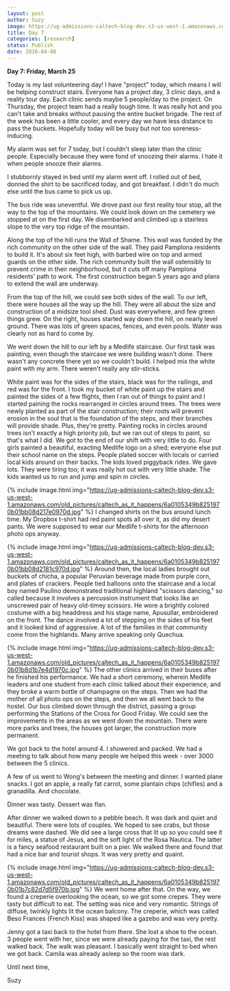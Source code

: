 ```yaml
---
layout: post
author: Suzy
image: https://ug-admissions-caltech-blog-dev.s3-us-west-1.amazonaws.com/old_pictures/caltech_as_it_happens/6a0105349b8251970b01bb08d217ce970d.jpg
title: Day 7
categories: [research]
status: Publish
date: 2016-04-08
---
```



**Day 7: Friday, March 25**

Today is my last volunteering day! I have "project" today, which means I will be helping construct stairs. Everyone has a project day, 3 clinic days, and a reality tour day. Each clinic sends maybe 5 people/day to the project. On Thursday, the project team had a really tough time. It was really hot and you can't take and breaks without pausing the entire bucket brigade. The rest of the week has been a little cooler, and every day we have less distance to pass the buckets. Hopefully today will be busy but not too soreness-inducing.

My alarm was set for 7 today, but I couldn't sleep later than the clinic people. Especially because they were fond of snoozing their alarms. I hate it when people snooze their alarms.

I stubbornly stayed in bed until my alarm went off. I rolled out of bed, donned the shirt to be sacrificed today, and got breakfast. I didn't do much else until the bus came to pick us up.

The bus ride was uneventful. We drove past our first reality tour stop, all the way to the top of the mountains. We could look down on the cemetery we stopped at on the first day. We disembarked and climbed up a stairless slope to the very top ridge of the mountain.

Along the top of the hill runs the Wall of Shame. This wall was funded by the rich community on the other side of the wall. They paid Pamplona residents to build it. It's about six feet high, with barbed wire on top and armed guards on the other side. The rich community built the wall ostensibly to prevent crime in their neighborhood, but it cuts off many Pamplona residents' path to work. The first construction began 5 years ago and plans to extend the wall are underway.

From the top of the hill, we could see both sides of the wall. To our left, there were houses all the way up the hill. They were all about the size and construction of a midsize tool shed. Dust was everywhere, and few green things grew. On the right, houses started way down the hill, on nearly level ground. There was lots of green spaces, fences, and even pools. Water was clearly not as hard to come by.

We went down the hill to our left by a Medlife staircase. Our first task was painting, even though the staircase we were building wasn't done. There wasn't any concrete there yet so we couldn't build. I helped mix the white paint with my arm. There weren't really any stir-sticks.

White paint was for the sides of the stairs, black was for the railings, and red was for the front. I took my bucket of white paint up the stairs and painted the sides of a few flights, then I ran out of things to paint and I started paining the rocks rearranged in circles around trees. The trees were newly planted as part of the stair construction; their roots will prevent erosion in the soul that is the foundation of the steps, and their branches will provide shade. Plus, they're pretty. Painting rocks in circles around trees isn't exactly a high priority job, but we ran out of steps to paint, so that's what I did. We got to the end of our shift with very little to do. Four girls painted a beautiful, exacting Medlife logo on a shed; everyone else put their school name on the steps. People plated soccer with locals or carried local kids around on their backs. The kids loved piggyback rides. We gave lots. They were tiring too; it was really hot out with very little shade. The kids wanted us to run and jump and spin in circles.


{% include image.html img="https://ug-admissions-caltech-blog-dev.s3-us-west-1.amazonaws.com/old_pictures/caltech_as_it_happens/6a0105349b8251970b01bb08d217e0970d.jpg" %}
I changed shirts on the bus around lunch time. My Dropbox t-shirt had red paint spots all over it, as did my desert pants. We were supposed to wear our Medlife t-shirts for the afternoon photo ops anyway.


{% include image.html img="https://ug-admissions-caltech-blog-dev.s3-us-west-1.amazonaws.com/old_pictures/caltech_as_it_happens/6a0105349b8251970b01bb08d2181c970d.jpg" %}
Around then, the local ladies brought out buckets of chicha, a popular Peruvian beverage made from purple corn, and plates of crackers. People tied balloons onto the staircase and a local boy named Paulino demonstrated traditional highland "scissors dancing," so called because it involves a percussion instrument that looks like an unscrewed pair of heavy old-timey scissors. He wore a brightly colored costume with a big headdress and his stage name, Apusullar, embroidered on the front. The dance involved a lot of stepping on the sides of his feet and it looked kind of aggressive. A lot of the families in that community come from the highlands. Many arrive speaking only Quechua.


{% include image.html img="https://ug-admissions-caltech-blog-dev.s3-us-west-1.amazonaws.com/old_pictures/caltech_as_it_happens/6a0105349b8251970b01b8d1b7e4d1970c.jpg" %}
The other clinics arrived in their buses after he finished his performance. We had a short ceremony, wherein Medlife leaders and one student from each clinic talked about their experience, and they broke a warm bottle of champagne on the steps. Then we had the mother of all photo ops on the steps, and then we all went back to the hostel. Our bus climbed down through the district, passing a group performing the Stations of the Cross for Good Friday. We could see the improvements in the areas as we went down the mountain. There were more parks and trees, the houses got larger, the construction more permanent.

We got back to the hotel around 4. I showered and packed. We had a meeting to talk about how many people we helped this week - over 3000 between the 5 clinics.

A few of us went to Wong's between the meeting and dinner. I wanted plane snacks. I got an apple, a really fat carrot, some plantain chips (chifles) and a granadilla. And chocolate.

Dinner was tasty. Dessert was flan.

After dinner we walked down to a pebble beach. It was dark and quiet and beautiful. There were lots of couples. We hoped to see crabs, but those dreams were dashed. We did see a large cross that lit up so you could see it for miles, a statue of Jesus, and the soft light of the Rosa Nautica. The latter is a fancy seafood restaurant built on a pier. We walked there and found that had a nice bar and tourist shops. It was very pretty and quaint.


{% include image.html img="https://ug-admissions-caltech-blog-dev.s3-us-west-1.amazonaws.com/old_pictures/caltech_as_it_happens/6a0105349b8251970b01b7c82d7d5f970b.jpg" %}
We went home after that. On the way, we found a creperie overlooking the ocean, so we got some crepes. They were tasty but difficult to eat. The setting was nice and very romantic. Strings of diffuse, twinkly lights lit the ocean balcony. The creperie, which was called Beso Frances (French Kiss) was shaped like a gazebo and was very pretty.

Jenny got a taxi back to the hotel from there. She lost a shoe to the ocean. 3 people went with her, since we were already paying for the taxi, the rest walked back. The walk was pleasant. I basically went straight to bed when we got back. Camila was already asleep so the room was dark.

Until next time,

Suzy

